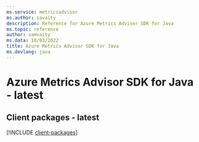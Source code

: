 ```yaml
---
ms.service: metricsadvisor
ms.author: savaity
description: Reference for Azure Metrics Advisor SDK for Java
ms.topic: reference
author: samvaity
ms.data: 10/03/2022
title: Azure Metrics Advisor SDK for Java
ms.devlang: java
---
```

# Azure Metrics Advisor SDK for Java - latest

## Client packages - latest
[!INCLUDE [client-packages](metrics-advisor-client-index.md)]